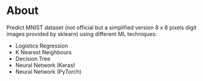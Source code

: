 # About
Predict MNIST dataset (not official but a simplified version 8 x 8 pixels digit images provided by sklearn) using different ML techniques:
 - Logistics Regression
 - K Nearest Neighbours
 - Decision Tree
 - Neural Network (Keras)
 - Neural Network (PyTorch)
